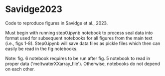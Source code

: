 # Savidge2023
Code to reproduce figures in Savidge et al., 2023.

Must begin with running step0.ipynb notebook to process seal data into format used for subsequent notebooks for all figures from the main text (i.e., figs 1-8). Step0.ipynb will save data files as pickle files which then can easily be read in the fig notebooks.

Note: fig. 6 notebook requires to be run after fig. 5 notebook to read in proper data ('meltwaterXXarray_file'). Otherwise, notebooks do not depend on each other.
